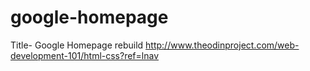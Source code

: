 # google-homepage
Title- Google Homepage rebuild
http://www.theodinproject.com/web-development-101/html-css?ref=lnav
